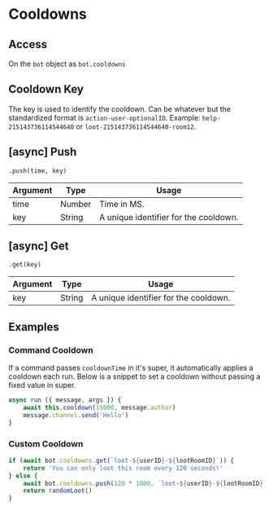 # Cooldowns

## Access
On the `bot` object as `bot.cooldowns`

## Cooldown Key
The key is used to identify the cooldown.
Can be whatever but the standardized format is `action-user-optionalID`. Example: `help-215143736114544640` or `loot-215143736114544640-room12`.

## [async] Push
`.push(time, key)`

| Argument | Type   | Usage                                 |
|----------|--------|---------------------------------------|
| time     | Number | Time in MS.                           |
| key      | String | A unique identifier for the cooldown. |

## [async] Get
`.get(key)`

| Argument | Type   | Usage                                 |
|----------|--------|---------------------------------------|
| key      | String | A unique identifier for the cooldown. |

## Examples

### Command Cooldown
If a command passes `cooldownTime` in it's super, it automatically applies a cooldown each run.
Below is a snippet to set a cooldown without passing a fixed value in super.
```js
async run ({ message, args }) {
    await this.cooldown(15000, message.author)
    message.channel.send('Hello')
}
```

### Custom Cooldown
```js
if (await bot.cooldowns.get(`loot-${userID}-${lootRoomID}`)) {
    return 'You can only loot this room every 120 seconds!'
} else {
    await bot.cooldowns.push(120 * 1000, `loot-${userID}-${lootRoomID}`)
    return randomLoot()
}
```
